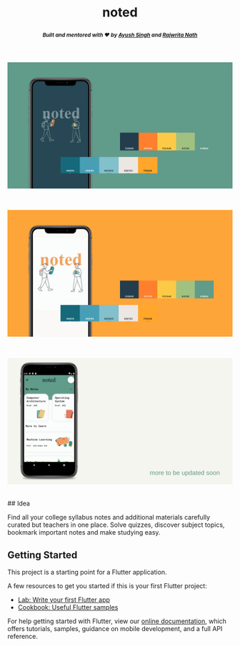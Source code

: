 <h1 align="center">noted</h1>





<h5 align="center">
  <sub>Built and mentored with ❤︎ by
  <a href="https://github.com/ayush-670">Ayush Singh</a> and
  <a href="https://github.com/Rajwrita">
    Rajwrita Nath
  </a>
</h5>

<br />

![App Preview](dark-mock.png)

<br>

![App Preview](light-mock.png)

<br>

![App Preview](UI.png)

<br>
## Idea

Find all your college syllabus notes and additional materials carefully curated but teachers in one place. Solve quizzes, discover subject topics, bookmark important notes and make studying easy.

## Getting Started

This project is a starting point for a Flutter application.

A few resources to get you started if this is your first Flutter project:

- [Lab: Write your first Flutter app](https://flutter.dev/docs/get-started/codelab)
- [Cookbook: Useful Flutter samples](https://flutter.dev/docs/cookbook)

For help getting started with Flutter, view our
[online documentation](https://flutter.dev/docs), which offers tutorials,
samples, guidance on mobile development, and a full API reference.
